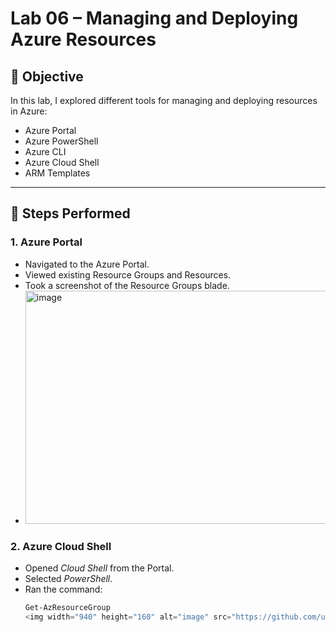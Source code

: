 # Lab 06 – Managing and Deploying Azure Resources

## 🎯 Objective
In this lab, I explored different tools for managing and deploying resources in Azure:
- Azure Portal
- Azure PowerShell
- Azure CLI
- Azure Cloud Shell
- ARM Templates

---

## 📝 Steps Performed

### 1. Azure Portal
- Navigated to the Azure Portal.
- Viewed existing Resource Groups and Resources.
- Took a screenshot of the Resource Groups blade.
- <img width="940" height="373" alt="image" src="https://github.com/user-attachments/assets/dd288545-a12e-4575-b6b4-374446ab5904" />


### 2. Azure Cloud Shell
- Opened *Cloud Shell* from the Portal.
- Selected *PowerShell*.
- Ran the command:
  ```powershell
  Get-AzResourceGroup
  <img width="940" height="160" alt="image" src="https://github.com/user-attachments/assets/eaf9a51c-f773-473a-8593-3e7cd0ed7c1f" />
